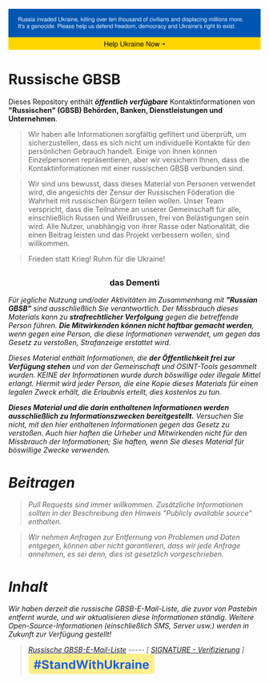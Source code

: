 [![Stehen Sie zur Ukraine](https://raw.githubusercontent.com/vshymanskyy/StandWithUkraine/main/banner2-direct.svg)](https://war.ukraine.ua/support-ukraine/)

# Russische GBSB
Dieses Repository enthält ***öffentlich verfügbare*** Kontaktinformationen von **"Russischen" (GBSB) Behörden, Banken, Dienstleistungen und Unternehmen**.
> Wir haben alle Informationen sorgfältig gefiltert und überprüft, um sicherzustellen, dass es sich nicht um individuelle Kontakte für den persönlichen Gebrauch handelt. Einige von ihnen können Einzelpersonen repräsentieren, aber wir versichern Ihnen, dass die Kontaktinformationen mit einer russischen GBSB verbunden sind.

> Wir sind uns bewusst, dass dieses Material von Personen verwendet wird, die angesichts der Zensur der Russischen Föderation die Wahrheit mit russischen Bürgern teilen wollen. Unser Team verspricht, dass die Teilnahme an unserer Gemeinschaft für alle, einschließlich Russen und Weißrussen, frei von Belästigungen sein wird. Alle Nutzer, unabhängig von ihrer Rasse oder Nationalität, die einen Beitrag leisten und das Projekt verbessern wollen, sind willkommen.

> Frieden statt Krieg! Ruhm für die Ukraine!
##

<h3><p align="center">das Dementi</p></h3>

<i>Für jegliche Nutzung und/oder Aktivitäten im Zusammenhang mit <b>"Russian GBSB"</b> sind ausschließlich Sie verantwortlich. Der Missbrauch dieses Materials kann zu <b>strafrechtlicher Verfolgung</b> gegen die betreffende Person führen. <b>Die Mitwirkenden können nicht haftbar gemacht werden</b>, wenn gegen eine Person, die diese Informationen verwendet, um gegen das Gesetz zu verstoßen, Strafanzeige erstattet wird.

Dieses Material enthält Informationen, die <b>der Öffentlichkeit frei zur Verfügung stehen</b> und von der Gemeinschaft und OSINT-Tools gesammelt wurden. KEINE der Informationen wurde durch böswillige oder illegale Mittel erlangt. Hiermit wird jeder Person, die eine Kopie dieses Materials für einen legalen Zweck erhält, die Erlaubnis erteilt, dies kostenlos zu tun.

<b>Dieses Material und die darin enthaltenen Informationen werden ausschließlich zu Informationszwecken bereitgestellt.</b> Versuchen Sie nicht, mit den hier enthaltenen Informationen gegen das Gesetz zu verstoßen. Auch hier haften die Urheber und Mitwirkenden nicht für den Missbrauch der Informationen; Sie haften, wenn Sie dieses Material für böswillige Zwecke verwenden.

# Beitragen

> Pull Requests sind immer willkommen. Zusätzliche Informationen sollten in der Beschreibung den Hinweis "Publicly available source" enthalten.
  
> Wir nehmen Anfragen zur Entfernung von Problemen und Daten entgegen, können aber nicht garantieren, dass wir jede Anfrage annehmen, es sei denn, dies ist gesetzlich vorgeschrieben.
# Inhalt
Wir haben derzeit die russische GBSB-E-Mail-Liste, die zuvor von Pastebin entfernt wurde, und wir aktualisieren diese Informationen ständig. Weitere Open-Source-Informationen (einschließlich SMS, Server usw.) werden in Zukunft zur Verfügung gestellt!
> [Russische GBSB-E-Mail-Liste](/CONTENTS/Emails/emails.txt) ----- [ [SIGNATURE - Verifizierung](/SIGNATURE) ]  
[![StandWithUkraine](https://raw.githubusercontent.com/vshymanskyy/StandWithUkraine/main/badges/StandWithUkraine.svg)](https://t.me/itarmyofukraine2022)
